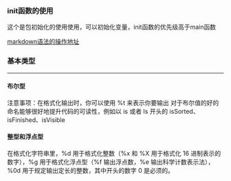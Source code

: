 ### init函数的使用
这个是包初始化的使用使用，可以初始化变量，init函数的优先级高于main函数

[markdown语法的操作地址](https://github.com/adam-p/markdown-here/wiki/Markdown-Cheatsheet)

### 基本类型
----
#### 布尔型
注意事项：在格式化输出时，你可以使用 %t 来表示你要输出
对于布尔值的好的命名能够很好地提升代码的可读性，例如以 is 或者 Is 开头的 isSorted、isFinished、isVisible

#### 整型和浮点型
在格式化字符串里，%d 用于格式化整数（%x 和 %X 用于格式化 16 进制表示的数字），%g 用于格式化浮点型（%f 输出浮点数，%e 输出科学计数表示法），%0d 用于规定输出定长的整数，其中开头的数字 0 是必须的。





